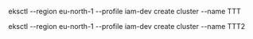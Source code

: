 
eksctl --region eu-north-1 --profile iam-dev create cluster --name TTT

eksctl --region eu-north-1 --profile iam-dev create cluster --name TTT2
